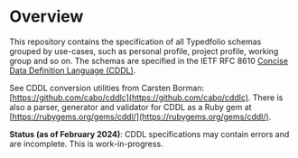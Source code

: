 # Overview

This repository contains the specification of all Typedfolio schemas grouped by use-cases, such as personal profile, project profile, working group and so on. The schemas are specified in the IETF RFC 8610 [Concise Data Definition Language (CDDL)](https://datatracker.ietf.org/doc/rfc8610/).

See CDDL conversion utilities from Carsten Borman: [https://github.com/cabo/cddlc](https://github.com/cabo/cddlc). There is also a parser, generator and validator for CDDL as a Ruby gem at [https://rubygems.org/gems/cddl/](https://rubygems.org/gems/cddl/).

**Status (as of February 2024)**: CDDL specifications may contain errors and are incomplete. This is work-in-progress.
